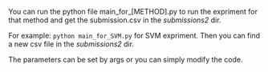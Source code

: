 You can run the python file main_for_[METHOD].py to run the expriment for that method and get the submission.csv
in the *submissions2* dir.

For example: `python main_for_SVM.py` for SVM expriment.
Then you can find a new csv file in the *submissions2* dir.

The parameters can be set by args or you can simply modify the code.